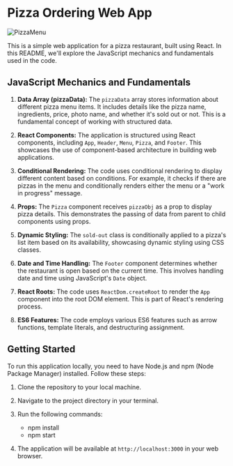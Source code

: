 # Pizza Ordering Web App

![PizzaMenu](https://github.com/guilhermeSilva96/PizzaMenu/assets/139381851/cb13c26a-dfb5-4253-93dc-023eaafdec63)


This is a simple web application for a pizza restaurant, built using React. In this README, we'll explore the JavaScript mechanics and fundamentals used in the code.

## JavaScript Mechanics and Fundamentals

1. **Data Array (pizzaData):** The `pizzaData` array stores information about different pizza menu items. It includes details like the pizza name, ingredients, price, photo name, and whether it's sold out or not. This is a fundamental concept of working with structured data.

2. **React Components:** The application is structured using React components, including `App`, `Header`, `Menu`, `Pizza`, and `Footer`. This showcases the use of component-based architecture in building web applications.

3. **Conditional Rendering:** The code uses conditional rendering to display different content based on conditions. For example, it checks if there are pizzas in the menu and conditionally renders either the menu or a "work in progress" message.

4. **Props:** The `Pizza` component receives `pizzaObj` as a prop to display pizza details. This demonstrates the passing of data from parent to child components using props.

5. **Dynamic Styling:** The `sold-out` class is conditionally applied to a pizza's list item based on its availability, showcasing dynamic styling using CSS classes.

6. **Date and Time Handling:** The `Footer` component determines whether the restaurant is open based on the current time. This involves handling date and time using JavaScript's `Date` object.

7. **React Roots:** The code uses `ReactDom.createRoot` to render the `App` component into the root DOM element. This is part of React's rendering process.

8. **ES6 Features:** The code employs various ES6 features such as arrow functions, template literals, and destructuring assignment.

## Getting Started

To run this application locally, you need to have Node.js and npm (Node Package Manager) installed. Follow these steps:

1. Clone the repository to your local machine.

2. Navigate to the project directory in your terminal.

3. Run the following commands:
   - npm install
   - npm start
  
4. The application will be available at `http://localhost:3000` in your web browser.
